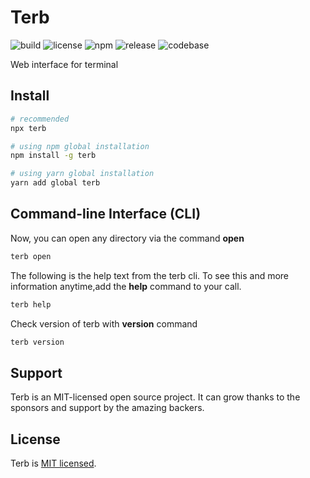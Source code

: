 # Terb

![build](https://github.com/iamando/terb/workflows/build/badge.svg)
![license](https://img.shields.io/github/license/iamando/terb?color=success)
![npm](https://img.shields.io/npm/v/terb)
![release](https://img.shields.io/github/release-date/iamando/terb)
![codebase](https://github.com/iamando/terb/workflows/codebase/badge.svg)

Web interface for terminal

## Install

```bash
# recommended
npx terb

# using npm global installation
npm install -g terb

# using yarn global installation
yarn add global terb
```

## Command-line Interface (CLI)

Now, you can open any directory via the command **open**

```bash
terb open
```

The following is the help text from the terb cli. To see this and more information anytime,add the **help** command to your call.

```bash
terb help
```

Check version of terb with **version** command

```bash
terb version
```

## Support

Terb is an MIT-licensed open source project. It can grow thanks to the sponsors and support by the amazing backers.

## License

Terb is [MIT licensed](license).
